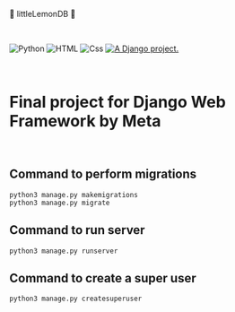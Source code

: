 ﻿🍋 littleLemonDB 🍋

<br>
<p>
<img <img alt="Python" src="https://img.shields.io/badge/Python-14354C?style=for-the-badge&logo=python&logoColor=white" />
<img alt="HTML" src="https://img.shields.io/badge/HTML-E34F26?logo=html5&logoColor=white&style=for-the-badge" />
<img alt="Css" src="https://img.shields.io/badge/CSS-1572B6?logo=css3&logoColor=white&style=for-the-badge" />
<a href="http://www.djangoproject.com/"><img src="https://www.djangoproject.com/m/img/badges/djangoproject120x25.gif" border="0" alt="A Django project." title="A Django project." /></a>
</p>
<br>

<h1> Final project for Django Web Framework by Meta </h1>
<br>
<h2> Command to perform migrations </h2>
<code>python3 manage.py makemigrations</code>
<br>
<code>python3 manage.py migrate</code>

<h2> Command to run server </h2>
<code>python3 manage.py runserver</code>

<h2> Command to create a super user </h2>
<code>python3 manage.py createsuperuser</code>
